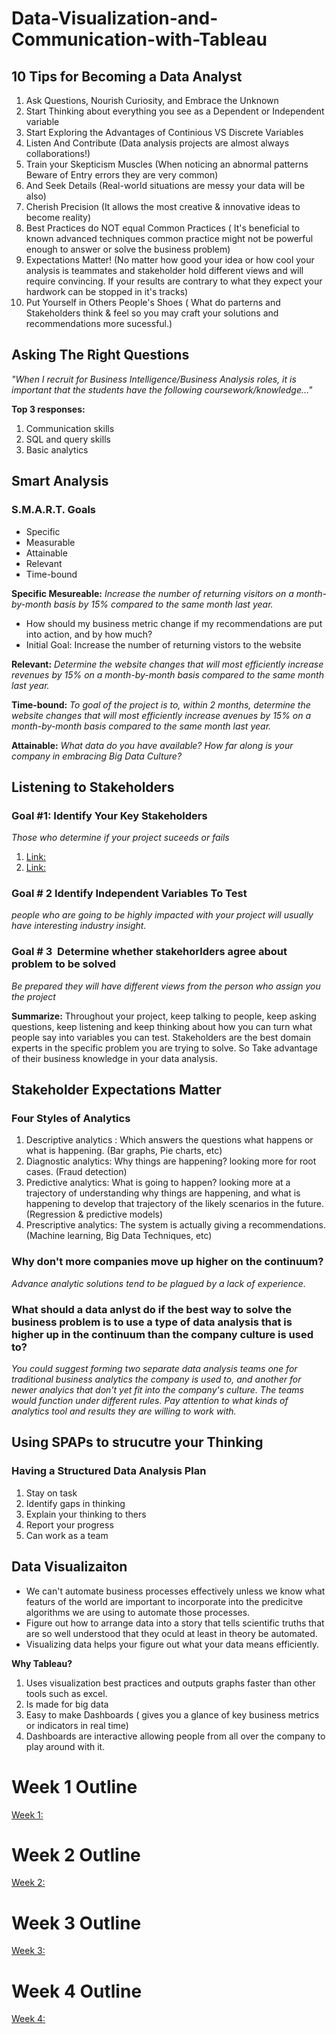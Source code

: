 # Data-Visualization-and-Communication-with-Tableau

## 10 Tips for Becoming a Data Analyst
1. Ask Questions, Nourish Curiosity, and Embrace the Unknown
2. Start Thinking about everything you see as a Dependent or Independent variable
3. Start Exploring the Advantages of Continious VS Discrete Variables
4. Listen And Contribute (Data analysis projects are almost always collaborations!)
5. Train your Skepticism Muscles (When noticing an abnormal patterns Beware of Entry errors they are very common) 
6. And Seek Details (Real-world situations are messy your data will be also)
7. Cherish Precision (It allows the most creative & innovative ideas to become reality)
8. Best Practices do NOT equal Common Practices ( It's beneficial to known advanced techniques common practice might not be powerful enough to answer or solve the business problem)
9. Expectations Matter! (No matter how good your idea or how cool your analysis is teammates and stakeholder hold different views and will require convincing. If your results are contrary to what they expect your hardwork can be stopped in it's tracks)
10. Put Yourself in Others People's Shoes ( What do parterns and Stakeholders think & feel so you may craft your solutions and recommendations more sucessful.)

## Asking The Right Questions
*"When I recruit for Business Intelligence/Business Analysis roles, it is important that the students have the following coursework/knowledge..."*

**Top 3 responses:**
1. Communication skills
2. SQL and query skills
3. Basic analytics

## Smart Analysis
### S.M.A.R.T. Goals
* Specific
* Measurable
* Attainable
* Relevant
* Time-bound

**Specific Mesureable:** *Increase the number of returning visitors on a month-by-month basis by 15% compared to the same month last year.*
* How should my business metric change if my recommendations are put into action, and by how much?
* Initial Goal: Increase the number of returning vistors to the website

**Relevant:**
*Determine the website changes that will most efficiently increase revenues by 15% on a month-by-month basis compared to the same month last year.*

**Time-bound:**
*To goal of the project is to, within 2 months, determine the website changes that will most efficiently increase avenues by 15% on a month-by-month basis compared to the same month last year.*

**Attainable:**
*What data do you have available? How far along is your company in embracing Big Data Culture?*

## Listening to Stakeholders

### Goal #1: Identify Your Key Stakeholders 
*Those who determine if your project suceeds or fails*
1. [Link:](https://hbr.org/2014/03/five-questions-to-identify-key-stakeholders/)
2. [Link:](http://expertbusinessanalyst.com/stakeholder-analysis-and-management/)

### Goal # 2 Identify Independent Variables To Test 
*people who are going to be highly impacted with your project will usually have interesting industry insight.*

### Goal # 3  Determine whether stakehorlders agree about problem to be solved 
*Be prepared they will have different views from the person who assign you the project*

**Summarize:** Throughout your project, keep talking to people, keep asking questions, keep listening and keep thinking about how you can turn what people say into variables you can test. Stakeholders are the best domain experts in the specific problem you are trying to solve. So Take advantage of their business knowledge in your data analysis.

## Stakeholder Expectations Matter

### Four Styles of Analytics 
1. Descriptive analytics : Which answers the questions what happens or what is happening. (Bar graphs, Pie charts, etc)
2. Diagnostic analytics: Why things are happening? looking more for root cases. (Fraud detection)
3. Predictive analytics: What is going to happen? looking more at a trajectory of understanding why things are happening, and what is happening to develop that trajectory of the likely scenarios in the future. (Regression & predictive models)
4. Prescriptive analytics: The system is actually giving a recommendations. (Machine learning, Big Data Techniques, etc)

### Why don't more companies move up higher on the continuum? 
*Advance analytic solutions tend to be plagued by a lack of experience.*

### What should a data anlyst do if the best way to solve the business problem is to use a type of data analysis that is higher up in the continuum than the company culture is used to?
*You could suggest forming two separate data analysis teams one for traditional business analytics the company is used to, and another for newer analyics that don't yet fit into the company's culture. The teams would function under different rules. Pay attention to what kinds of analytics tool and results they are willing to work with.*

## Using SPAPs to strucutre your Thinking

### Having a Structured Data Analysis Plan

1. Stay on task
2. Identify gaps in thinking
3. Explain your thinking to thers
4. Report your progress 
5. Can work as a team

## Data Visualizaiton
* We can't automate business processes effectively unless we know what featurs of the world are important to incorporate into the predicitve algorithms we are using to automate those processes.
* Figure out how to arrange data into a story that tells scientific truths that are so well understood that they oculd at least in theory be automated.
* Visualizing data helps your figure out what your data means efficiently.
 
 
**Why Tableau?**
1. Uses visualization best practices and outputs graphs faster than other tools such as excel.
2. Is made for big data
3. Easy to make Dashboards ( gives you a glance of key business metrics or indicators in real time)
4. Dashboards are interactive allowing people from all over the company to play around with it.

# Week 1 Outline
[Week 1:](https://jbsbraindumpdatabase.wordpress.com/2015/12/23/week-1-data-visualization-and-communication-with-tableau/)

# Week 2 Outline
[Week 2:](https://jbsbraindumpdatabase.wordpress.com/2016/01/11/data-visualization-and-communication-with-tableau-week-2/)

# Week 3 Outline
[Week 3:](https://jbsbraindumpdatabase.wordpress.com/2016/01/16/data-visualization-and-communication-with-tableau-week-3/)

# Week 4 Outline
[Week 4:](https://jbsbraindumpdatabase.wordpress.com/2016/01/19/data-visualization-and-communication-with-tableau-week-4/)
